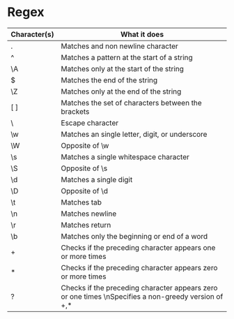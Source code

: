 # Regex

|   Character(s) | What it does  |
|---|---|
| .  | Matches and non newline character  |
|  ^ | Matches a pattern at the start of a string  |
|  \A | Matches only at the start of the string  |
| $ | Matches the end of the string |
| \Z | Matches only at the end of the string |
| [ ] | Matches the set of characters between the brackets |
| \ | Escape character |
| \w | Matches an single letter, digit, or underscore |
| \W | Opposite of \w |
| \s | Matches a single whitespace character |
| \S | Opposite of \s |
| \d | Matches a single digit |
| \D | Opposite of \d |
| \t | Matches tab |
| \n | Matches newline |
| \r | Matches return |
| \b | Matches only the beginning or end of a word |
| + | Checks if the preceding character appears one or more times |
| * | Checks if the preceding character appears zero or more times |
| ? | Checks if the preceding character appears zero or one times \nSpecifies a non-greedy version of +,* |
